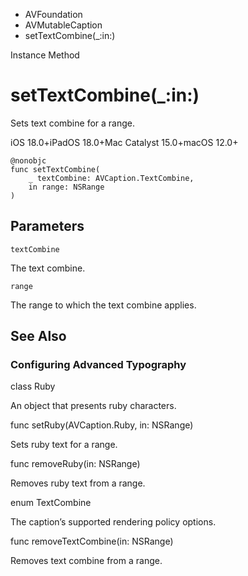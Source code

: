

- AVFoundation
- AVMutableCaption
-  setTextCombine(\_:in:) 

Instance Method

# setTextCombine(\_:in:)

Sets text combine for a range.

iOS 18.0+iPadOS 18.0+Mac Catalyst 15.0+macOS 12.0+

``` source
@nonobjc
func setTextCombine(
    _ textCombine: AVCaption.TextCombine,
    in range: NSRange
)
```

## Parameters 

`textCombine`  

The text combine.

`range`  

The range to which the text combine applies.

## See Also

### Configuring Advanced Typography

class Ruby

An object that presents ruby characters.

func setRuby(AVCaption.Ruby, in: NSRange)

Sets ruby text for a range.

func removeRuby(in: NSRange)

Removes ruby text from a range.

enum TextCombine

The caption’s supported rendering policy options.

func removeTextCombine(in: NSRange)

Removes text combine from a range.

